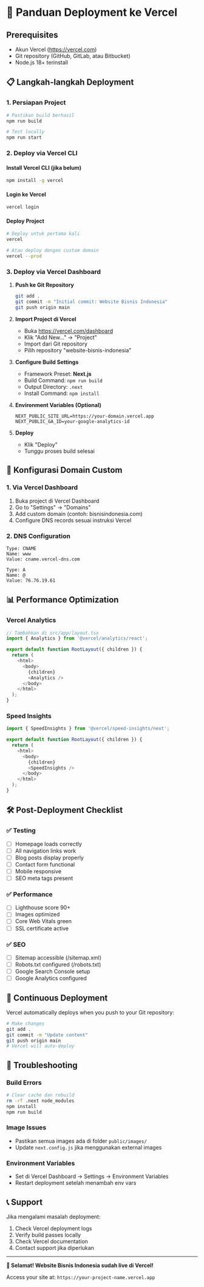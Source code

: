 # 🚀 Panduan Deployment ke Vercel

## Prerequisites
- Akun Vercel (https://vercel.com)
- Git repository (GitHub, GitLab, atau Bitbucket)
- Node.js 18+ terinstall

## 📋 Langkah-langkah Deployment

### 1. Persiapan Project
```bash
# Pastikan build berhasil
npm run build

# Test locally
npm run start
```

### 2. Deploy via Vercel CLI

#### Install Vercel CLI (jika belum)
```bash
npm install -g vercel
```

#### Login ke Vercel
```bash
vercel login
```

#### Deploy Project
```bash
# Deploy untuk pertama kali
vercel

# Atau deploy dengan custom domain
vercel --prod
```

### 3. Deploy via Vercel Dashboard

1. **Push ke Git Repository**
   ```bash
   git add .
   git commit -m "Initial commit: Website Bisnis Indonesia"
   git push origin main
   ```

2. **Import Project di Vercel**
   - Buka https://vercel.com/dashboard
   - Klik "Add New..." → "Project"
   - Import dari Git repository
   - Pilih repository "website-bisnis-indonesia"

3. **Configure Build Settings**
   - Framework Preset: **Next.js**
   - Build Command: `npm run build`
   - Output Directory: `.next`
   - Install Command: `npm install`

4. **Environment Variables (Optional)**
   ```
   NEXT_PUBLIC_SITE_URL=https://your-domain.vercel.app
   NEXT_PUBLIC_GA_ID=your-google-analytics-id
   ```

5. **Deploy**
   - Klik "Deploy"
   - Tunggu proses build selesai

## 🔧 Konfigurasi Domain Custom

### 1. Via Vercel Dashboard
1. Buka project di Vercel Dashboard
2. Go to "Settings" → "Domains"
3. Add custom domain (contoh: bisnisindonesia.com)
4. Configure DNS records sesuai instruksi Vercel

### 2. DNS Configuration
```
Type: CNAME
Name: www
Value: cname.vercel-dns.com

Type: A
Name: @
Value: 76.76.19.61
```

## 📊 Performance Optimization

### Vercel Analytics
```javascript
// Tambahkan di src/app/layout.tsx
import { Analytics } from '@vercel/analytics/react';

export default function RootLayout({ children }) {
  return (
    <html>
      <body>
        {children}
        <Analytics />
      </body>
    </html>
  );
}
```

### Speed Insights
```javascript
import { SpeedInsights } from '@vercel/speed-insights/next';

export default function RootLayout({ children }) {
  return (
    <html>
      <body>
        {children}
        <SpeedInsights />
      </body>
    </html>
  );
}
```

## 🛠️ Post-Deployment Checklist

### ✅ Testing
- [ ] Homepage loads correctly
- [ ] All navigation links work
- [ ] Blog posts display properly
- [ ] Contact form functional
- [ ] Mobile responsive
- [ ] SEO meta tags present

### ✅ Performance
- [ ] Lighthouse score 90+
- [ ] Images optimized
- [ ] Core Web Vitals green
- [ ] SSL certificate active

### ✅ SEO
- [ ] Sitemap accessible (/sitemap.xml)
- [ ] Robots.txt configured (/robots.txt)
- [ ] Google Search Console setup
- [ ] Google Analytics configured

## 🔄 Continuous Deployment

Vercel automatically deploys when you push to your Git repository:

```bash
# Make changes
git add .
git commit -m "Update content"
git push origin main
# Vercel will auto-deploy
```

## 🚨 Troubleshooting

### Build Errors
```bash
# Clear cache dan rebuild
rm -rf .next node_modules
npm install
npm run build
```

### Image Issues
- Pastikan semua images ada di folder `public/images/`
- Update `next.config.js` jika menggunakan external images

### Environment Variables
- Set di Vercel Dashboard → Settings → Environment Variables
- Restart deployment setelah menambah env vars

## 📞 Support

Jika mengalami masalah deployment:
1. Check Vercel deployment logs
2. Verify build passes locally
3. Check Vercel documentation
4. Contact support jika diperlukan

---

**🎉 Selamat! Website Bisnis Indonesia sudah live di Vercel!**

Access your site at: `https://your-project-name.vercel.app`